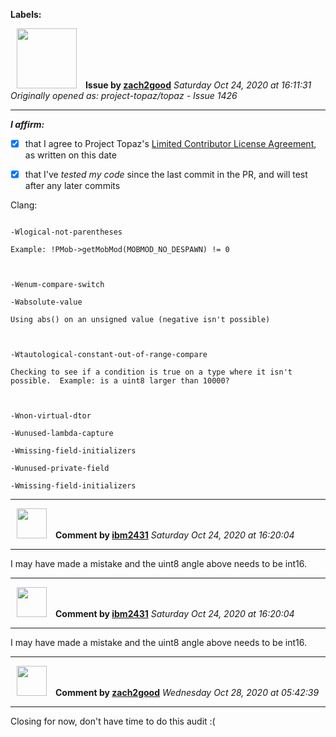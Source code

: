 **Labels:**



<a href="https://github.com/zach2good"><img src="https://avatars3.githubusercontent.com/u/1389729?v=4" width="96" height="96" hspace="10"></img></a> **Issue by [zach2good](https://github.com/zach2good)**
_Saturday Oct 24, 2020 at 16:11:31_
_Originally opened as: project-topaz/topaz - Issue 1426_

----

<!-- place 'x' mark between square [] brackets to affirm: -->
**_I affirm:_**
- [x] that I agree to Project Topaz's [Limited Contributor License Agreement](http://project-topaz.com/blob/release/CONTRIBUTOR_AGREEMENT.md), as written on this date
- [x] that I've _tested my code_ since the last commit in the PR, and will test after any later commits

Clang:
```
-Wlogical-not-parentheses
Example: !PMob->getMobMod(MOBMOD_NO_DESPAWN) != 0

-Wenum-compare-switch
-Wabsolute-value
Using abs() on an unsigned value (negative isn't possible)

-Wtautological-constant-out-of-range-compare
Checking to see if a condition is true on a type where it isn't possible.  Example: is a uint8 larger than 10000?

-Wnon-virtual-dtor
-Wunused-lambda-capture
-Wmissing-field-initializers
-Wunused-private-field
-Wmissing-field-initializers
```




----
<a href="https://github.com/ibm2431"><img src="https://avatars3.githubusercontent.com/u/13112942?v=4" width="48" height="48" hspace="10"></img></a> **Comment by [ibm2431](https://github.com/ibm2431)**
_Saturday Oct 24, 2020 at 16:20:04_

----

I may have made a mistake and the uint8 angle above needs to be int16.


----
<a href="https://github.com/ibm2431"><img src="https://avatars3.githubusercontent.com/u/13112942?v=4" width="48" height="48" hspace="10"></img></a> **Comment by [ibm2431](https://github.com/ibm2431)**
_Saturday Oct 24, 2020 at 16:20:04_

----

I may have made a mistake and the uint8 angle above needs to be int16.


----
<a href="https://github.com/zach2good"><img src="https://avatars3.githubusercontent.com/u/1389729?v=4" width="48" height="48" hspace="10"></img></a> **Comment by [zach2good](https://github.com/zach2good)**
_Wednesday Oct 28, 2020 at 05:42:39_

----

Closing for now, don't have time to do this audit :(
